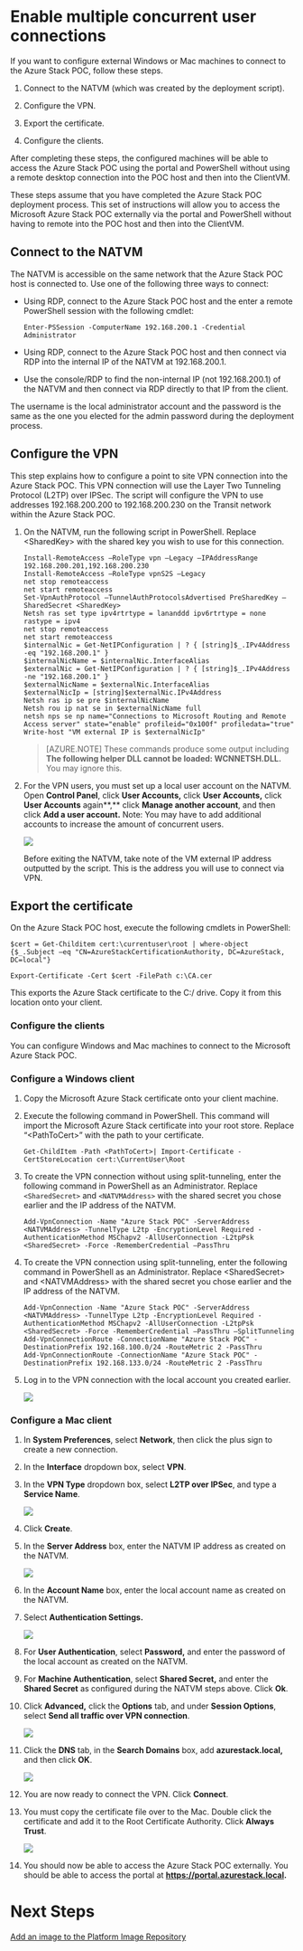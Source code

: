﻿<properties
	pageTitle="Enable multiple concurrent user connections"
	description="Enable multiple concurrent user connections"
	services="azure-stack"
	documentationCenter=""
	authors="v-anpasi"
	manager="v-kiwhit"
	editor=""/>

<tags
	ms.service="multiple"
	ms.workload="na"
	ms.tgt_pltfrm="na"
	ms.devlang="na"
	ms.topic="article"
	ms.date="01/04/2016"
	ms.author="v-anpasi"/>

# Enable multiple concurrent user connections

If you want to configure external Windows or Mac machines to connect to the Azure Stack POC, follow these steps.

1.  Connect to the NATVM (which was created by the deployment script).

2.  Configure the VPN.

3.  Export the certificate.

4.  Configure the clients.

After completing these steps, the configured machines will be able to access the Azure Stack POC using the portal and PowerShell without using a remote desktop connection into the POC host and then into the ClientVM.

These steps assume that you have completed the Azure Stack POC deployment process. This set of instructions will allow you to access the Microsoft Azure Stack POC externally via the portal and PowerShell without having to remote into the POC host and then into the ClientVM.

## Connect to the NATVM

The NATVM is accessible on the same network that the Azure Stack POC host is connected to. Use one of the following three ways to connect:

-   Using RDP, connect to the Azure Stack POC host and the enter a remote PowerShell session with the following cmdlet:

		Enter-PSSession -ComputerName 192.168.200.1 -Credential Administrator

-   Using RDP, connect to the Azure Stack POC host and then connect via RDP into the internal IP of the NATVM at 192.168.200.1.

-   Use the console/RDP to find the non-internal IP (not 192.168.200.1) of the NATVM and then connect via RDP directly to that IP from the client.

The username is the local administrator account and the password is the same as the one you elected for the admin password during the deployment process.

## Configure the VPN

This step explains how to configure a point to site VPN connection into the Azure Stack POC. This VPN connection will use the Layer Two Tunneling Protocol (L2TP) over IPSec. The script will configure the VPN to use addresses 192.168.200.200 to 192.168.200.230 on the Transit network within the Azure Stack POC.

1.  On the NATVM, run the following script in PowerShell. Replace \<SharedKey\> with the shared key you wish to use for this connection.

		Install-RemoteAccess –RoleType vpn –Legacy –IPAddressRange 192.168.200.201,192.168.200.230
		Install-RemoteAccess –RoleType vpnS2S –Legacy
		net stop remoteaccess
		net start remoteaccess
		Set-VpnAuthProtocol –TunnelAuthProtocolsAdvertised PreSharedKey –SharedSecret <SharedKey>
		Netsh ras set type ipv4rtrtype = lananddd ipv6rtrtype = none rastype = ipv4
		net stop remoteaccess
		net start remoteaccess
		$internalNic = Get-NetIPConfiguration | ? { [string]$_.IPv4Address -eq "192.168.200.1" }
		$internalNicName = $internalNic.InterfaceAlias
		$externalNic = Get-NetIPConfiguration | ? { [string]$_.IPv4Address -ne "192.168.200.1" }
		$externalNicName = $externalNic.InterfaceAlias
		$externalNicIp = [string]$externalNic.IPv4Address
		Netsh ras ip se pre $internalNicName
		Netsh rou ip nat se in $externalNicName full
		netsh nps se np name="Connections to Microsoft Routing and Remote Access server" state="enable" profileid="0x100f" profiledata="true"
		Write-host "VM external IP is $externalNicIp"

	>[AZURE.NOTE] These commands produce some output including **The following helper DLL cannot be loaded: WCNNETSH.DLL.** You may ignore this.

2.  For the VPN users, you must set up a local user account on the NATVM. Open **Control Panel**, click **User Accounts,** click **User Accounts,** click **User Accounts** again**,** click **Manage another account**, and then click **Add a user account.** Note: You may have to add additional accounts to increase the amount of concurrent users.

	![](media/azure-stack-enable-multiple-concurrent-users/image1.png)

	Before exiting the NATVM, take note of the VM external IP address outputted by the script. This is the address you will use to connect via VPN.

## Export the certificate

On the Azure Stack POC host, execute the following cmdlets in PowerShell:

	$cert = Get-Childitem cert:\currentuser\root | where-object {$_.Subject –eq "CN=AzureStackCertificationAuthority, DC=AzureStack, DC=local"}

	Export-Certificate -Cert $cert -FilePath c:\CA.cer


This exports the Azure Stack certificate to the C:/ drive. Copy it from this location onto your client.

### Configure the clients

You can configure Windows and Mac machines to connect to the Microsoft Azure Stack POC.

### Configure a Windows client

1.  Copy the Microsoft Azure Stack certificate onto your client machine.

2.  Execute the following command in PowerShell. This command will import the Microsoft Azure Stack certificate into your root store. Replace “\<PathToCert\>” with the path to your certificate.

		Get-ChildItem -Path <PathToCert>| Import-Certificate -CertStoreLocation cert:\CurrentUser\Root

3.  To create the VPN connection without using split-tunneling, enter the following command in PowerShell as an Administrator. Replace `<SharedSecret>` and `<NATVMAddress>` with the shared secret you chose earlier and the IP address of the NATVM.

		Add-VpnConnection -Name "Azure Stack POC" -ServerAddress <NATVMAddress> -TunnelType L2tp -EncryptionLevel Required -AuthenticationMethod MSChapv2 -AllUserConnection -L2tpPsk <SharedSecret> -Force -RememberCredential –PassThru

4.  To create the VPN connection using split-tunneling, enter the following command in PowerShell as an Administrator. Replace \<SharedSecret\> and \<NATVMAddress\> with the shared secret you chose earlier and the IP address of the NATVM.

		Add-VpnConnection -Name "Azure Stack POC" -ServerAddress <NATVMAddress> -TunnelType L2tp -EncryptionLevel Required -AuthenticationMethod MSChapv2 -AllUserConnection -L2tpPsk <SharedSecret> -Force -RememberCredential –PassThru –SplitTunneling
		Add-VpnConnectionRoute -ConnectionName "Azure Stack POC" -DestinationPrefix 192.168.100.0/24 -RouteMetric 2 -PassThru
		Add-VpnConnectionRoute -ConnectionName "Azure Stack POC" -DestinationPrefix 192.168.133.0/24 -RouteMetric 2 -PassThru

5.  Log in to the VPN connection with the local account you created earlier.

	![](media/azure-stack-enable-multiple-concurrent-users/image2.png)

### Configure a Mac client

1.  In **System Preferences**, select **Network**, then click the plus sign to create a new connection.

2.  In the **Interface** dropdown box, select **VPN**.

3.  In the **VPN Type** dropdown box, select **L2TP over IPSec**, and type a **Service Name**.

	![](media/azure-stack-enable-multiple-concurrent-users/image3.png)

4.  Click **Create**.

5.  In the **Server Address** box, enter the NATVM IP address as created on the NATVM.

	![](media/azure-stack-enable-multiple-concurrent-users/image4.png)

6.  In the **Account Name** box, enter the local account name as created on the NATVM.

7.  Select **Authentication Settings.**

	![](media/azure-stack-enable-multiple-concurrent-users/image5.png)

8.  For **User Authentication**, select **Password,** and enter the password of the local account as created on the NATVM.

9.  For **Machine Authentication**, select **Shared Secret,** and enter the **Shared Secret** as configured during the NATVM steps above. Click **Ok**.

10. Click **Advanced,** click the **Options** tab, and under **Session Options**, select **Send all traffic over VPN connection**.

    ![](media/azure-stack-enable-multiple-concurrent-users/image6.png)

11. Click the **DNS** tab, in the **Search Domains** box, add **azurestack.local,** and then click **OK**.

	![](media/azure-stack-enable-multiple-concurrent-users/image7.png)

12. You are now ready to connect the VPN. Click **Connect**.

13. You must copy the certificate file over to the Mac. Double click the certificate and add it to the Root Certificate Authority. Click **Always Trust**.

	![](media/azure-stack-enable-multiple-concurrent-users/image8.png)

14. You should now be able to access the Azure Stack POC externally. You should be able to access the portal at **https://portal.azurestack.local.**

# Next Steps

[Add an image to the Platform Image Repository](azure-stack-add-image-pir.md)
